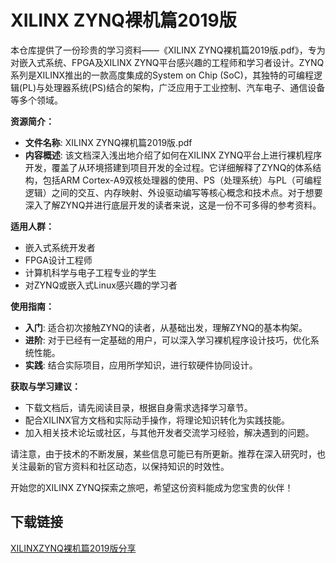 # XILINX ZYNQ裸机篇2019版

本仓库提供了一份珍贵的学习资料——《XILINX ZYNQ裸机篇2019版.pdf》，专为对嵌入式系统、FPGA及XILINX ZYNQ平台感兴趣的工程师和学习者设计。ZYNQ系列是XILINX推出的一款高度集成的System on Chip (SoC)，其独特的可编程逻辑(PL)与处理器系统(PS)结合的架构，广泛应用于工业控制、汽车电子、通信设备等多个领域。

**资源简介：**

- **文件名称**: XILINX ZYNQ裸机篇2019版.pdf
- **内容概述**: 该文档深入浅出地介绍了如何在XILINX ZYNQ平台上进行裸机程序开发，覆盖了从环境搭建到项目开发的全过程。它详细解释了ZYNQ的体系结构，包括ARM Cortex-A9双核处理器的使用、PS（处理系统）与PL（可编程逻辑）之间的交互、内存映射、外设驱动编写等核心概念和技术点。对于想要深入了解ZYNQ并进行底层开发的读者来说，这是一份不可多得的参考资料。
  
**适用人群：**
- 嵌入式系统开发者
- FPGA设计工程师
- 计算机科学与电子工程专业的学生
- 对ZYNQ或嵌入式Linux感兴趣的学习者

**使用指南：**
- **入门**: 适合初次接触ZYNQ的读者，从基础出发，理解ZYNQ的基本构架。
- **进阶**: 对于已经有一定基础的用户，可以深入学习裸机程序设计技巧，优化系统性能。
- **实践**: 结合实际项目，应用所学知识，进行软硬件协同设计。

**获取与学习建议：**
- 下载文档后，请先阅读目录，根据自身需求选择学习章节。
- 配合XILINX官方文档和实际动手操作，将理论知识转化为实践技能。
- 加入相关技术论坛或社区，与其他开发者交流学习经验，解决遇到的问题。

请注意，由于技术的不断发展，某些信息可能已有所更新。推荐在深入研究时，也关注最新的官方资料和社区动态，以保持知识的时效性。

开始您的XILINX ZYNQ探索之旅吧，希望这份资料能成为您宝贵的伙伴！

## 下载链接

[XILINXZYNQ裸机篇2019版分享](https://pan.quark.cn/s/144714092dfb)